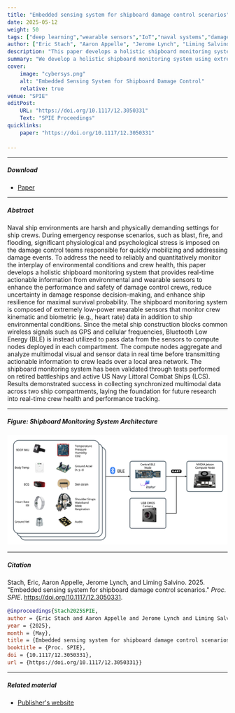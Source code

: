 ```yaml
---
title: "Embedded sensing system for shipboard damage control scenarios" 
date: 2025-05-12
weight: 50
tags: ["deep learning","wearable sensors","IoT","naval systems","damage control","cyber-physical systems","health monitoring"]
author: ["Eric Stach", "Aaron Appelle", "Jerome Lynch", "Liming Salvino"]
description: "This paper develops a holistic shipboard monitoring system that provides real-time actionable information from environmental and wearable sensors to enhance the performance and safety of damage control crews. Published in SPIE Proceedings, 2025." 
summary: "We develop a holistic shipboard monitoring system using extremely low-power wearable sensors and BLE connectivity to monitor crew kinematic and biometric data plus ship environmental conditions, enabling real-time crew health and performance tracking during emergency response scenarios." 
cover:
    image: "cybersys.png"
    alt: "Embedded Sensing System for Shipboard Damage Control"
    relative: true
venue: "SPIE"
editPost:
    URL: "https://doi.org/10.1117/12.3050331"
    Text: "SPIE Proceedings"
quicklinks:
    paper: "https://doi.org/10.1117/12.3050331"

---
```


---

##### Download

+ [Paper](https://doi.org/10.1117/12.3050331)

---

##### Abstract

Naval ship environments are harsh and physically demanding settings for ship crews. During emergency response scenarios, such as blast, fire, and flooding, significant physiological and psychological stress is imposed on the damage control teams responsible for quickly mobilizing and addressing damage events. To address the need to reliably and quantitatively monitor the interplay of environmental conditions and crew health, this paper develops a holistic shipboard monitoring system that provides real-time actionable information from environmental and wearable sensors to enhance the performance and safety of damage control crews, reduce uncertainty in damage response decision-making, and enhance ship resilience for maximal survival probability. The shipboard monitoring system is composed of extremely low-power wearable sensors that monitor crew kinematic and biometric (e.g., heart rate) data in addition to ship environmental conditions. Since the metal ship construction blocks common wireless signals such as GPS and cellular frequencies, Bluetooth Low Energy (BLE) is instead utilized to pass data from the sensors to compute nodes deployed in each compartment. The compute nodes aggregate and analyze multimodal visual and sensor data in real time before transmitting actionable information to crew leads over a local area network. The shipboard monitoring system has been validated through tests performed on retired battleships and active US Navy Littoral Combat Ships (LCS). Results demonstrated success in collecting synchronized multimodal data across two ship compartments, laying the foundation for future research into real-time crew health and performance tracking.

---

##### Figure: Shipboard Monitoring System Architecture

![](cybersys.png)

---

##### Citation

Stach, Eric, Aaron Appelle, Jerome Lynch, and Liming Salvino. 2025. "Embedded sensing system for shipboard damage control scenarios." *Proc. SPIE*. https://doi.org/10.1117/12.3050331.

```BibTeX
@inproceedings{Stach2025SPIE,
author = {Eric Stach and Aaron Appelle and Jerome Lynch and Liming Salvino},
year = {2025},
month = {May},
title = {Embedded sensing system for shipboard damage control scenarios},
booktitle = {Proc. SPIE},
doi = {10.1117/12.3050331},
url = {https://doi.org/10.1117/12.3050331}}
```

---

##### Related material

+ [Publisher's website](https://doi.org/10.1117/12.3050331)


